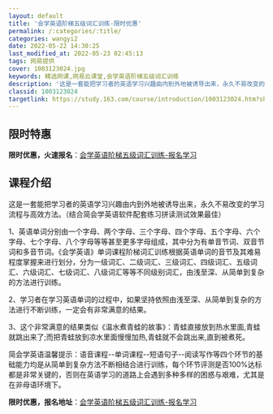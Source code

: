 ```yaml
---
layout: default
title: '会学英语阶梯五级词汇训练-限时优惠'
permalink: /:categories/:title/
categories: wangyi2
date: 2022-05-22 14:30:25
last_modified_at: 2022-05-23 02:45:13
tags: 网易提供
cover: 1003123024.jpg
keywords: 精选网课,网易云课堂,会学英语阶梯五级词汇训练
description: '这是一套能把学习者的英语学习兴趣由内到外地被诱导出来，永久不易改变的学习流程与高效方法。（结合简会学英语软件配套练习拼读'
classid: 1003123024
targetlink: https://study.163.com/course/introduction/1003123024.htm?share=1&shareId=1025206652&utm_campaign=share&utm_medium=iphoneShare&utm_source=&utm_u=1025206652
---
```


## 限时特惠

**限时优惠，火速报名**：[会学英语阶梯五级词汇训练-报名学习](https://study.163.com/course/introduction/1003123024.htm?share=1&shareId=1025206652&utm_campaign=share&utm_medium=iphoneShare&utm_source=&utm_u=1025206652)

## 课程介绍

这是一套能把学习者的英语学习兴趣由内到外地被诱导出来，永久不易改变的学习流程与高效方法。（结合简会学英语软件配套练习拼读测试效果最佳）

1、英语单词分别由一个字母、两个字母、三个字母、四个字母、五个字母、六个字母、七个字母、八个字母等等甚至更多字母组成，其中分为有单音节词、双音节词和多音节词。《会学英语》单词课程阶梯词汇训练根据英语单词的音节及其难易程度掌握来进行划分，分为一级词汇、二级词汇、三级词汇、四级词汇、五级词汇、六级词汇、七级词汇、八级词汇等等不同级别词汇，由浅至深、从简单到复杂的方法进行训练。 

2、学习者在学习英语单词的过程中，如果坚持依照由浅至深、从简单到复杂的方法进行不断训练，一定会有非常满意的结果。

3、这个非常满意的结果类似《温水煮青蛙的故事》：青蛙直接放到热水里面,青蛙就跳出来了;而把青蛙放到凉水里面慢慢加热,青蛙就不会跳出来,直到被煮死。

简会学英语温馨提示：语音课程--单词课程--短语句子--阅读写作等四个环节的基础能力均是从简单到复杂方法不断相结合进行训练，每个环节评测是否100%达标都是非常关键的，否则在英语学习的道路上会遇到多种多样的困惑与艰难，尤其是在非母语环境下。

**限时优惠，报名地址**：[会学英语阶梯五级词汇训练-报名学习](https://study.163.com/course/introduction/1003123024.htm?share=1&shareId=1025206652&utm_campaign=share&utm_medium=iphoneShare&utm_source=&utm_u=1025206652)

